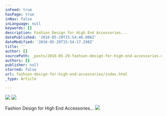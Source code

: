 ```yaml
---
inFeed: true
hasPage: true
inNav: false
inLanguage: null
keywords: []
description: Fashion Design for High End Accessories...
datePublished: '2016-05-29T15:54:46.006Z'
dateModified: '2016-05-29T15:54:17.298Z'
title: ''
author: []
sourcePath: _posts/2016-05-29-fashion-design-for-high-end-accessories.md
authors: []
publisher: null
starred: false
url: fashion-design-for-high-end-accessories/index.html
_type: Article

---
```

![](https://the-grid-user-content.s3-us-west-2.amazonaws.com/8b64bc8d-aeba-4f4c-bddc-84ab451e3830.jpg)
![](https://the-grid-user-content.s3-us-west-2.amazonaws.com/2ea8391f-6d7b-4d4b-b0d3-796d7067298a.jpg)

Fashion Design for High End Accessories...
![](https://the-grid-user-content.s3-us-west-2.amazonaws.com/190aa1d0-d275-47c6-95ea-05ced6b3dbbc.jpg)